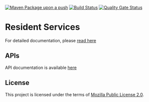 [![Maven Package upon a push](https://github.com/mosip/resident-services/actions/workflows/push_trigger.yml/badge.svg)](https://github.com/mosip/resident-services/actions/workflows/push_trigger.yml)
[![Build Status](https://travis-ci.com/mosip/resident-services.svg?branch=master)](https://app.travis-ci.com/github/mosip/resident-services)
[![Quality Gate Status](https://sonarcloud.io/api/project_badges/measure?project=mosip_resident-services&id=mosip_resident-services&branch=1.2.0-rc2&metric=alert_status)](https://sonarcloud.io/dashboard?id=mosip_resident-services&branch=1.2.0-rc2)

# Resident Services
For detailed documentation, please [read here](https://docs.mosip.io/1.2.0/modules/resident-services)

## APIs
API documentation is available [here](https://docs.mosip.io/1.2.0/api)

## License
This project is licensed under the terms of [Mozilla Public License 2.0](https://github.com/mosip/registration/blob/1.2.0-rc2/LICENSE).
